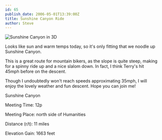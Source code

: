 ```yaml
---
id: 65
publish_date: 2006-05-01T13:39:00Z
title: Sunshine Canyon Ride
author: Steve
---
```


![Sunshine Canyon in 3D](http://www.flagstafffrenzy.org/wp-content/uploads/2006/05/sunshine_3D.png)

Looks like sun and warm temps today, so it's only fitting that we noodle up Sunshine Canyon.

This is a great route for mountain bikers, as the slope is quite steep, making for a spinny ride up and a nice slalom down. In fact, I think Terry's hit 45mph before on the descent.

Though I undoubtedly won't reach speeds approximating 35mph, I will enjoy the lovely weather and fun descent. Hope you can join me!

Sunshine Canyon

Meeting Time: 12p

Meeting Place: north side of Humanities

Distance (r/t): 11 miles

Elevation Gain: 1663 feet
